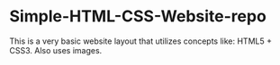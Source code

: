 # Simple-HTML-CSS-Website-repo
This is a very basic website layout that utilizes concepts like: HTML5 + CSS3.
Also uses images.
